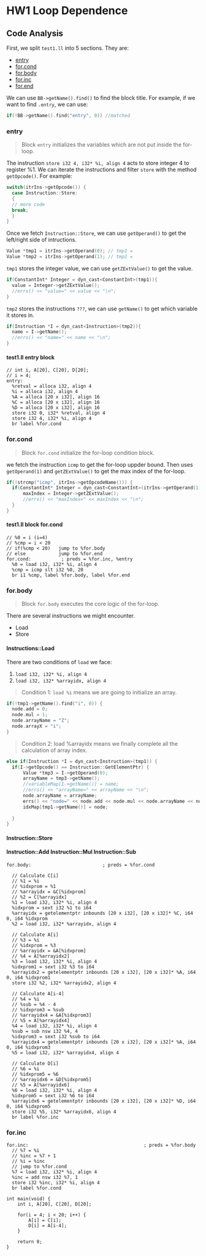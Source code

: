 # HW1 Loop Dependence

## Code Analysis

First, we split `test1.ll` into 5 sections. They are:

- [entry](###entry)
- [for.cond](###for.cond)
- [for.body](###for.body)
- [for.inc](###for.inc)
- [for.end](###for.end)

We can use `BB->getName().find()` to find the block title. For example, if we want to find `.entry`, we can use:
```c
if(!BB->getName().find("entry", 0)) //matched
```

### entry

> Block `entry` initializes the variables which are not put inside the for-loop.

The instruction `store i32 4, i32* %i, align 4` acts to store integer 4 to register %1. We can iterate the instructions and filter `store` with the method `getOpcode()`. For example:
```c
switch(itrIns->getOpcode()) {
  case Instruction::Store:
  {
  // more code
  break;
  }
}
```

Once we fetch `Instruction::Store`, we can use `getOperand()` to get the left/right side of intructions.
```c
Value *tmp1 = itrIns->getOperand(0); // tmp1 = 
Value *tmp2 = itrIns->getOperand(1); // tmp2 = 
```

`tmp1` stores the integer value, we can use `getZExtValue()` to get the value.
```c
if(ConstantInt* Integer = dyn_cast<ConstantInt>(tmp1)){
  value = Integer->getZExtValue();
  //errs() << "value=" << value << "\n";
}
```

`tmp2` stores the instructions `???`, we can use `getName()` to get which variable it stores in.
```c
if(Instruction *I = dyn_cast<Instruction>(tmp2)){
  name = I->getName();
  //errs() << "name=" << name << "\n";
}
```

#### test1.ll entry block

```c=
// int i, A[20], C[20], D[20];
// i = 4;
entry:
  %retval = alloca i32, align 4
  %i = alloca i32, align 4
  %A = alloca [20 x i32], align 16
  %C = alloca [20 x i32], align 16
  %D = alloca [20 x i32], align 16
  store i32 0, i32* %retval, align 4
  store i32 4, i32* %i, align 4
  br label %for.cond
```

### for.cond

> Block `for.cond` initialize the for-loop condition block.

we fetch the instruction `icmp` to get the for-loop uppder bound. Then uses `getOperand(1)` and `getZExtValue()` to get the max index of the for-loop.
```c
if(!strcmp("icmp", itrIns->getOpcodeName())) {
  if(ConstantInt* Integer = dyn_cast<ConstantInt>(itrIns->getOperand(1))) {
      maxIndex = Integer->getZExtValue();
      //errs() << "maxIndex=" << maxIndex << "\n";
  }
}
```

#### test1.ll block for.cond

```c=
// %0 = i (i=4)
// %cmp = i < 20
// if(%cmp < 20)   jump to %for.body
// else            jump to %for.end
for.cond:           ; preds = %for.inc, %entry
  %0 = load i32, i32* %i, align 4
  %cmp = icmp slt i32 %0, 20
  br i1 %cmp, label %for.body, label %for.end
```

### for.body

> Block `for.body` executes the core logic of the for-loop.

There are several instructions we might encounter.
- Load
- Store

#### Instructions::Load

There are two conditions of `load` we face:

1. `load i32, i32* %i, align 4`         
2. `load i32, i32* %arrayidx, align 4`

> Condition 1: `load %i` means we are going to initialize an array.
```c
if(!tmp1->getName().find("i", 0)) {
  node.add = 0;
  node.mul = 1;
  node.arrayName = "Z";
  node.arrayX = "i";
}
```

> Condition 2: load %arrayidx means we finally complete all the calculation of array index.
```c
else if(Instruction *I = dyn_cast<Instruction>(tmp1)) {
  if(I->getOpcode() == Instruction::GetElementPtr) {
      Value *tmp3 = I->getOperand(0);
      arrayName = tmp3->getName();
      //variableMap[I->getName()] = name;
      //errs() << "arrayName=" << arrayName << "\n";
      node.arrayName = arrayName;
      errs() << "node=" << node.add << node.mul << node.arrayName << node.arrayX << "\n";
      idxMap[tmp1->getName()] = node;
      
  }
}
```

#### Instruction::Store

#### Instruction::Add Instruction::Mul Instruction::Sub







```c=
for.body:                          ; preds = %for.cond

  // Calculate C[i]
  // %1 = %i
  // %idxprom = %1
  // %arrayidx = &C[%idxprom]
  // %2 = C[%arrayidx]
  %1 = load i32, i32* %i, align 4
  %idxprom = sext i32 %1 to i64
  %arrayidx = getelementptr inbounds [20 x i32], [20 x i32]* %C, i64 0, i64 %idxprom
  %2 = load i32, i32* %arrayidx, align 4
  
  // Calculate A[i]
  // %3 = %i
  // %idxprom = %3
  // %arrayidx = &A[%idxprom]
  // %4 = A[%arrayidx2] 
  %3 = load i32, i32* %i, align 4
  %idxprom1 = sext i32 %3 to i64
  %arrayidx2 = getelementptr inbounds [20 x i32], [20 x i32]* %A, i64 0, i64 %idxprom1
  store i32 %2, i32* %arrayidx2, align 4
  
  // Calculate A[i-4]
  // %4 = %i
  // %sub = %4 - 4
  // %idxprom3 = %sub
  // %arrayidx4 = &A[%idxprom3]
  // %5 = A[%arrayidx4]
  %4 = load i32, i32* %i, align 4
  %sub = sub nsw i32 %4, 4
  %idxprom3 = sext i32 %sub to i64
  %arrayidx4 = getelementptr inbounds [20 x i32], [20 x i32]* %A, i64 0, i64 %idxprom3
  %5 = load i32, i32* %arrayidx4, align 4
  
  // Calculate D[i]
  // %6 = %i
  // %idxprom5 = %6
  // %arrayidx6 = &D[%idxprom5]
  // %5 = A[%arrayidx6] 
  %6 = load i32, i32* %i, align 4
  %idxprom5 = sext i32 %6 to i64
  %arrayidx6 = getelementptr inbounds [20 x i32], [20 x i32]* %D, i64 0, i64 %idxprom5
  store i32 %5, i32* %arrayidx6, align 4
  br label %for.inc
```

### for.inc

```c=
for.inc:                                          ; preds = %for.body
  // %7 = %i
  // %inc = %7 + 1
  // %i = %inc
  // jump to %for.cond
  %7 = load i32, i32* %i, align 4
  %inc = add nsw i32 %7, 1
  store i32 %inc, i32* %i, align 4
  br label %for.cond
```

```c=
int main(void) {
    int i, A[20], C[20], D[20];

    for(i = 4; i < 20; i++) {
        A[i] = C[i];
        D[i] = A[i-4];
    }

    return 0;
}
```
